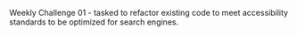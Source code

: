 Weekly Challenge 01 - tasked to refactor existing code to meet accessibility standards to be optimized for search engines.